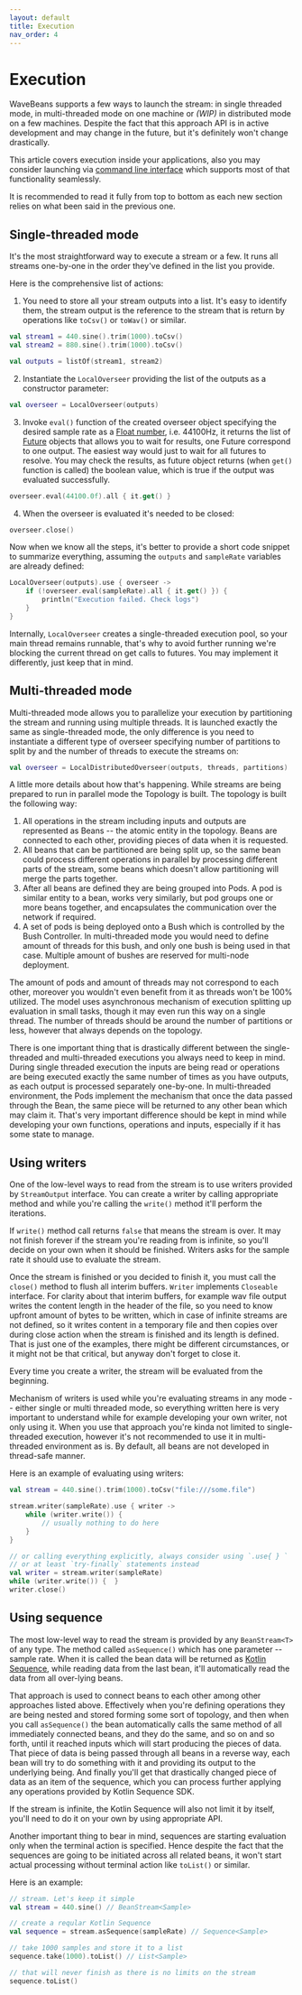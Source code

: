 ```yaml
---
layout: default
title: Execution
nav_order: 4
---
```

Execution
=====

WaveBeans supports a few ways to launch the stream: in single threaded mode, in multi-threaded mode on one machine or *(WIP)* in distributed mode on a few machines. Despite the fact that this approach API is in active development and may change in the future, but it's definitely won't change drastically.

This article covers execution inside your applications, also you may consider launching via [command line interface](../cli/readme.md) which supports most of that functionality seamlessly.

It is recommended to read it fully from top to bottom as each new section relies on what been said in the previous one.

Single-threaded mode
------

It's the most straightforward way to execute a stream or a few. It runs all streams one-by-one in the order they've defined in the list you provide.

Here is the comprehensive list of actions:

1. You need to store all your stream outputs into a list. It's easy to identify them, the stream output is the reference to the stream that is return by operations like `toCsv()` or `toWav()` or similar.
    
```kotlin
val stream1 = 440.sine().trim(1000).toCsv()
val stream2 = 880.sine().trim(1000).toCsv()

val outputs = listOf(stream1, stream2)
```

2. Instantiate the `LocalOverseer` providing the list of the outputs as a constructor parameter:

```kotlin
val overseer = LocalOverseer(outputs)
```

3. Invoke `eval()` function of the created overseer object specifying the desired sample rate as a [Float number](https://kotlinlang.org/api/latest/jvm/stdlib/kotlin/-float/index.html), i.e. 44100Hz, it returns the list of [Future](https://docs.oracle.com/javase/8/docs/api/java/util/concurrent/Future.html) objects that allows you to wait for results, one Future correspond to one output. The easiest way would just to wait for all futures to resolve. You may check the results, as future object returns (when `get()` function is called) the boolean value, which is true if the output was evaluated successfully.

```kotlin
overseer.eval(44100.0f).all { it.get() }
```

4. When the overseer is evaluated it's needed to be closed:

```kotlin
overseer.close()
```
    
Now when we know all the steps, it's better to provide a short code snippet to summarize everything, assuming the `outputs` and `sampleRate` variables are already defined:

```kotlin
LocalOverseer(outputs).use { overseer ->
    if (!overseer.eval(sampleRate).all { it.get() }) {
        println("Execution failed. Check logs")
    }
}
```

Internally, `LocalOverseer` creates a single-threaded execution pool, so your main thread remains runnable, that's why to avoid further running we're blocking the current thread on get calls to futures. You may implement it differently, just keep that in mind.

Multi-threaded mode
-----

Multi-threaded mode allows you to parallelize your execution by partitioning the stream and running using multiple threads. It is launched exactly the same as single-threaded mode, the only difference is you need to instantiate a different type of overseer specifying number of partitions to split by and the number of threads to execute the streams on:

```kotlin
val overseer = LocalDistributedOverseer(outputs, threads, partitions)
```

A little more details about how that's happening. While streams are being prepared to run in parallel mode the Topology is built. The topology is built the following way:
1. All operations in the stream including inputs and outputs are represented as Beans -- the atomic entity in the topology. Beans are connected to each other, providing pieces of data when it is requested. 
2. All beans that can be partitioned are being split up, so the same bean could process different operations in parallel by processing different parts of the stream, some beans which doesn't allow partitioning will merge the parts together.
3. After all beans are defined they are being grouped into Pods. A pod is similar entity to a bean, works very similarly, but pod groups one or more beans together, and encapsulates the communication over the network if required.
4. A set of pods is being deployed onto a Bush which is controlled by the Bush Controller. In multi-threaded mode you would need to define amount of threads for this bush, and only one bush is being used in that case. Multiple amount of bushes are reserved for multi-node deployment. 

The amount of pods and amount of threads may not correspond to each other, moreover you wouldn't even benefit from it as threads won't be 100% utilized. The model uses asynchronous mechanism of execution splitting up evaluation in small tasks, though it may even run this way on a single thread. The number of threads should be around the number of partitions or less, however that always depends on the topology.

There is one important thing that is drastically different between the single-threaded and multi-threaded executions you always need to keep in mind. During single threaded execution the inputs are being read or operations are being executed exactly the same number of times as you have outputs, as each output is processed separately one-by-one. In multi-threaded environment, the Pods implement the mechanism that once the data passed through the Bean, the same piece will be returned to any other bean which may claim it. That's very important difference should be kept in mind while developing your own functions, operations and inputs, especially if it has some state to manage.

Using writers
-----

One of the low-level ways to read from the stream is to use writers provided by `StreamOutput` interface. You can create a writer by calling appropriate method and while you're calling the `write()` method it'll perform the iterations. 

If `write()` method call returns `false` that means the stream is over. It may not finish forever if the stream you're reading from is infinite, so you'll decide on your own when it should be finished. Writers asks for the sample rate it should use to evaluate the stream.

Once the stream is finished or you decided to finish it, you must call the `close()` method to flush all interim buffers. `Writer` implements `Closeable` interface. For clarity about that interim buffers, for example wav file output writes the content length in the header of the file, so you need to know upfront amount of bytes to be written, which in case of infinite streams are not defined, so it writes content in a temporary file and then copies over during close action when the stream is finished and its length is defined. That is just one of the examples, there might be different circumstances, or it might not be that critical, but anyway don't forget to close it.

Every time you create a writer, the stream will be evaluated from the beginning. 

Mechanism of writers is used while you're evaluating streams in any mode -- either single or multi threaded mode, so everything written here is very important to understand while for example developing your own writer, not only using it. When you use that approach you're kinda not limited to single-threaded execution, however it's not recommended to use it in multi-threaded environment as is. By default, all beans are not developed in thread-safe manner.

Here is an example of evaluating using writers:

```kotlin
val stream = 440.sine().trim(1000).toCsv("file:///some.file")

stream.writer(sampleRate).use { writer ->
    while (writer.write()) {
        // usually nothing to do here
    }
}

// or calling everything explicitly, always consider using `.use{ } `
// or at least `try-finally` statements instead
val writer = stream.writer(sampleRate)
while (writer.write()) {  }
writer.close()
```

Using sequence
-----
 
The most low-level way to read the stream is provided by any `BeanStream<T>` of any type. The method called `asSequence()` which has one parameter -- sample rate. When it is called the bean data will be returned as [Kotlin Sequence](https://kotlinlang.org/docs/reference/sequences.html), while reading data from the last bean, it'll automatically read the data from all over-lying beans.

That approach is used to connect beans to each other among other approaches listed above. Effectively when you're defining operations they are being nested and stored forming some sort of topology, and then when you call `asSequence()` the bean automatically calls the same method of all immediately connected beans, and they do the same, and so on and so forth, until it reached inputs which will start producing the pieces of data. That piece of data is being passed through all beans in a reverse way, each bean will try to do something with it and providing its output to the underlying being. And finally you'll get that drastically changed piece of data as an item of the sequence, which you can process further applying any operations provided by Kotlin Sequence SDK.

If the stream is infinite, the Kotlin Sequence will also not limit it by itself, you'll need to do it on your own by using appropriate API.

Another important thing to bear in mind, sequences are starting evaluation only when the terminal action is specified. Hence despite the fact that the sequences are going to be initiated across all related beans, it won't start actual processing without terminal action like `toList()` or similar.  

Here is an example:

```kotlin
// stream. Let's keep it simple
val stream = 440.sine() // BeanStream<Sample>

// create a reqular Kotlin Sequence
val sequence = stream.asSequence(sampleRate) // Sequence<Sample>

// take 1000 samples and store it to a list
sequence.take(1000).toList() // List<Sample>

// that will never finish as there is no limits on the stream
sequence.toList()
```